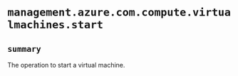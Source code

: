 # `management.azure.com.compute.virtualmachines.start`

## `summary`
The operation to start a virtual machine.


